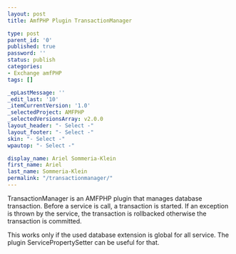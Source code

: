 ```yaml
---
layout: post
title: AmfPHP Plugin TransactionManager

type: post
parent_id: '0'
published: true
password: ''
status: publish
categories:
- Exchange amfPHP
tags: []

_epLastMessage: ''
_edit_last: '10'
_itemCurrentVersion: '1.0'
_selectedProject: AMFPHP
_selectedVersionsArray: v2.0.0
layout_header: "- Select -"
layout_footer: "- Select -"
skin: "- Select -"
wpautop: "- Select -"

display_name: Ariel Sommeria-Klein
first_name: Ariel
last_name: Sommeria-Klein
permalink: "/transactionmanager/"
---
```


TransactionManager is an AMFPHP plugin that manages database transaction. Before a service is call, a transaction is started. If an exception is thrown by the service, the transaction is rollbacked otherwise the transaction is committed.

This works only if the used database extension is global for all service. The plugin ServicePropertySetter can be useful for that.

